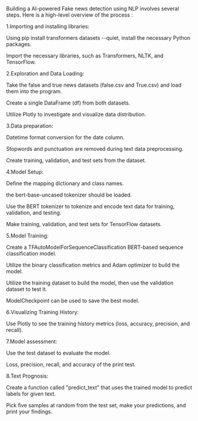 Building a AI-powered Fake news detection using NLP involves several steps. Here is a high-level overview of the process :


1.Importing and installing libraries:

Using pip install transformers datasets --quiet, install the necessary Python packages.

Import the necessary libraries, such as Transformers, NLTK, and TensorFlow.


2.Exploration and Data Loading:

Take the false and true news datasets (false.csv and True.csv) and load them into the program.

Create a single DataFrame (df) from both datasets.

Utilize Plotly to investigate and visualize data distribution.


3.Data preparation:

Datetime format conversion for the date column.

Stopwords and punctuation are removed during text data preprocessing.

Create training, validation, and test sets from the dataset.


4.Model Setup:

Define the mapping dictionary and class names.

the bert-base-uncased tokenizer should be loaded.

Use the BERT tokenizer to tokenize and encode text data for training, validation, and testing.

Make training, validation, and test sets for TensorFlow datasets.


5.Model Training:

Create a TFAutoModelForSequenceClassification BERT-based sequence classification model.

Utilize the binary classification metrics and Adam optimizer to build the model.

Utilize the training dataset to build the model, then use the validation dataset to test it.

ModelCheckpoint can be used to save the best model.


6.Visualizing Training History:

Use Plotly to see the training history metrics (loss, accuracy, precision, and recall).


7.Model assessment:

Use the test dataset to evaluate the model.

Loss, precision, recall, and accuracy of the print test.


8.Text Prognosis:

Create a function called "predict_text" that uses the trained model to predict labels for given text.

Pick five samples at random from the test set, make your predictions, and print your findings.
